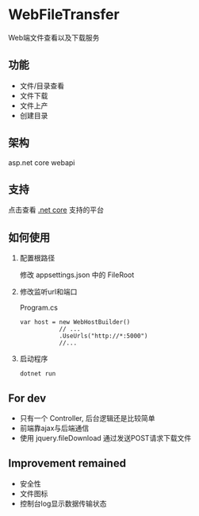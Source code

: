 # WebFileTransfer
Web端文件查看以及下载服务

## 功能
- 文件/目录查看
- 文件下载
- 文件上产
- 创建目录

## 架构
asp.net core webapi

## 支持
点击查看 [.net core](https://www.microsoft.com/net/core) 支持的平台

## 如何使用
1. 配置根路径

    修改 appsettings.json 中的 FileRoot

2. 修改监听url和端口

    Program.cs
    ``` CSharp
    var host = new WebHostBuilder()
               // ...
               .UseUrls("http://*:5000")
               //...
    ```

3. 启动程序

    ```BAT
    dotnet run
    ```

## For dev
- 只有一个 Controller, 后台逻辑还是比较简单
- 前端靠ajax与后端通信
- 使用 jquery.fileDownload 通过发送POST请求下载文件

## Improvement remained
- 安全性
- 文件图标
- 控制台log显示数据传输状态